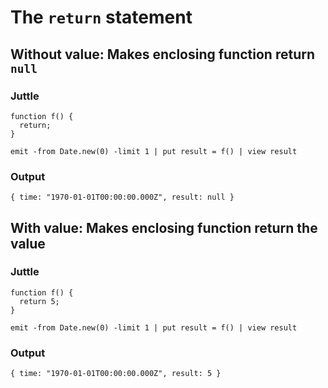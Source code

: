 # The `return` statement

## Without value: Makes enclosing function return `null`

### Juttle

    function f() {
      return;
    }

    emit -from Date.new(0) -limit 1 | put result = f() | view result

### Output

    { time: "1970-01-01T00:00:00.000Z", result: null }

## With value: Makes enclosing function return the value

### Juttle

    function f() {
      return 5;
    }

    emit -from Date.new(0) -limit 1 | put result = f() | view result

### Output

    { time: "1970-01-01T00:00:00.000Z", result: 5 }
